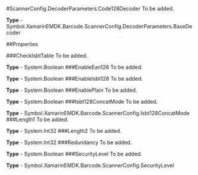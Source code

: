 #ScannerConfig.DecoderParameters.Code128Decoder
To be added.

**Type** - Symbol.XamarinEMDK.Barcode.ScannerConfig.DecoderParameters.BaseDecoder

##Properties

###CheckIsbtTable
To be added.

**Type** - System.Boolean
###EnableEan128
To be added.

**Type** - System.Boolean
###EnableIsbt128
To be added.

**Type** - System.Boolean
###EnablePlain
To be added.

**Type** - System.Boolean
###Isbt128ConcatMode
To be added.

**Type** - Symbol.XamarinEMDK.Barcode.ScannerConfig.Isbt128ConcatMode
###Length1
To be added.

**Type** - System.Int32
###Length2
To be added.

**Type** - System.Int32
###Redundancy
To be added.

**Type** - System.Boolean
###SecurityLevel
To be added.

**Type** - Symbol.XamarinEMDK.Barcode.ScannerConfig.SecurityLevel



